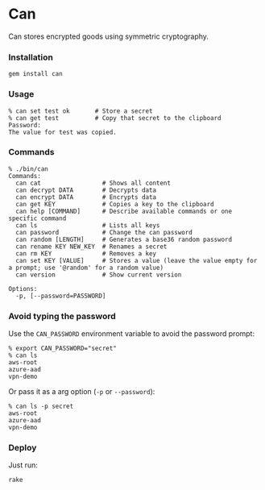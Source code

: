 # Can

Can stores encrypted goods using symmetric cryptography.


### Installation

    gem install can


### Usage

    % can set test ok       # Store a secret
    % can get test          # Copy that secret to the clipboard
    Password:
    The value for test was copied.


### Commands

    % ./bin/can
    Commands:
      can cat                 # Shows all content
      can decrypt DATA        # Decrypts data
      can encrypt DATA        # Encrypts data
      can get KEY             # Copies a key to the clipboard
      can help [COMMAND]      # Describe available commands or one specific command
      can ls                  # Lists all keys
      can password            # Change the can password
      can random [LENGTH]     # Generates a base36 random password
      can rename KEY NEW_KEY  # Renames a secret
      can rm KEY              # Removes a key
      can set KEY [VALUE]     # Stores a value (leave the value empty for a prompt; use '@random' for a random value)
      can version             # Show current version

    Options:
      -p, [--password=PASSWORD]


### Avoid typing the password

Use the `CAN_PASSWORD` environment variable to avoid the password prompt:

    % export CAN_PASSWORD="secret"
    % can ls
    aws-root
    azure-aad
    vpn-demo

Or pass it as a arg option (`-p` or `--password`):

    % can ls -p secret
    aws-root
    azure-aad
    vpn-demo


### Deploy

Just run:

    rake
